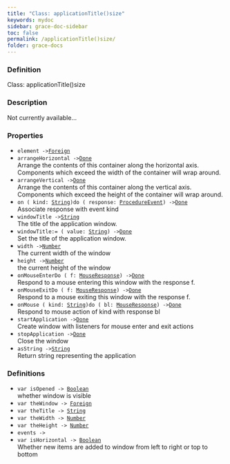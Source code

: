 ```yaml
---
title: "Class: applicationTitle()size"
keywords: mydoc
sidebar: grace-doc-sidebar
toc: false
permalink: /applicationTitle()size/
folder: grace-docs
---
```


### Definition
Class: applicationTitle()size  

### Description
Not currently available...  

### Properties
  
- `element ->`[`Foreign`](/grace-documentation/Foreign)  
- `arrangeHorizontal ->`[`Done`](/grace-documentation/404)  
Arrange the contents of this container along the horizontal axis. Components which exceed the width of the container will wrap around.
- `arrangeVertical ->`[`Done`](/grace-documentation/404)  
Arrange the contents of this container along the vertical axis. Components which exceed the height of the container will wrap around.
- `on ( kind: `[`String`](/grace-documentation/404)`)do ( response: `[`Procedure`](/grace-documentation/Procedure)[`Event`](/grace-documentation/Event)`) ->`[`Done`](/grace-documentation/404)  
Associate response with event kind
- `windowTitle ->`[`String`](/grace-documentation/404)  
The title of the application window.
- `windowTitle:= ( value: `[`String`](/grace-documentation/404)`) ->`[`Done`](/grace-documentation/404)  
Set the title of the application window.
- `width ->`[`Number`](/grace-documentation/404)  
The current width of the window
- `height ->`[`Number`](/grace-documentation/404)  
the current height of the window
- `onMouseEnterDo ( f: `[`MouseResponse`](/grace-documentation/MouseResponse)`) ->`[`Done`](/grace-documentation/404)  
Respond to a mouse entering this window with the response f.
- `onMouseExitDo ( f: `[`MouseResponse`](/grace-documentation/MouseResponse)`) ->`[`Done`](/grace-documentation/404)  
Respond to a mouse exiting this window with the response f.
- `onMouse ( kind: `[`String`](/grace-documentation/404)`)do ( bl: `[`MouseResponse`](/grace-documentation/MouseResponse)`) ->`[`Done`](/grace-documentation/404)  
Respond to mouse action of kind with response bl
- `startApplication ->`[`Done`](/grace-documentation/404)  
Create window with listeners for mouse enter and exit actions
- `stopApplication ->`[`Done`](/grace-documentation/404)  
Close the window
- `asString ->`[`String`](/grace-documentation/404)  
Return string representing the application

### Definitions
- `var isOpened -> `[`Boolean`](/grace-documentation/404)  
whether window is visible
- `var theWindow -> `[`Foreign`](/grace-documentation/Foreign)  
- `var theTitle -> `[`String`](/grace-documentation/404)  
- `var theWidth -> `[`Number`](/grace-documentation/404)  
- `var theHeight -> `[`Number`](/grace-documentation/404)  
- `events -> `  
- `var isHorizontal -> `[`Boolean`](/grace-documentation/404)  
Whether new items are added to window from left to right or top to bottom
